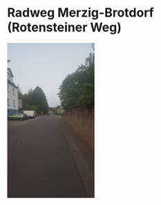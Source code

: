 # Radweg Merzig-Brotdorf (Rotensteiner Weg)

<p float="middle">
  <img alt=Rotensteinerweg" src="media/20200917_194608.jpg" width="40%"/>
<p/>

